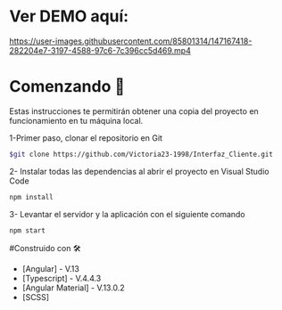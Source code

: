 
# Ver DEMO aquí:




https://user-images.githubusercontent.com/85801314/147167418-282204e7-3197-4588-97c6-7c396cc5d469.mp4




# Comenzando 🚀
Estas instrucciones te permitirán obtener una copia del proyecto en funcionamiento en tu máquina local.

1-Primer paso, clonar el repositorio en Git
```sh
$git clone https://github.com/Victoria23-1998/Interfaz_Cliente.git
```
2- Instalar todas las dependencias al abrir el proyecto en Visual Studio Code

```sh
npm install
```
3- Levantar el servidor y la aplicación con el siguiente comando

```sh
npm start
```
#Construido con 🛠️

- [Angular] - V.13
- [Typescript] - V.4.4.3
- [Angular Material] - V.13.0.2
- [SCSS] 
